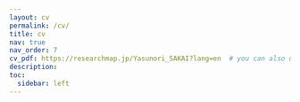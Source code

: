```yaml
---
layout: cv
permalink: /cv/
title: cv
nav: true
nav_order: 7
cv_pdf: https://researchmap.jp/Yasunori_SAKAI?lang=en  # you can also use external links here
description:
toc:
  sidebar: left
---
```


